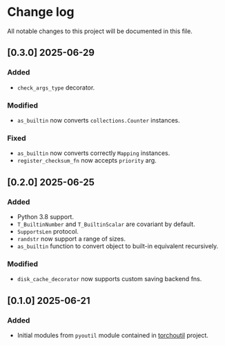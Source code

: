 # Change log

All notable changes to this project will be documented in this file.

## [0.3.0] 2025-06-29
### Added
- `check_args_type` decorator.

### Modified
- `as_builtin` now converts `collections.Counter` instances.

### Fixed
- `as_builtin` now converts correctly `Mapping` instances.
- `register_checksum_fn` now accepts `priority` arg.

## [0.2.0] 2025-06-25
### Added
- Python 3.8 support.
- `T_BuiltinNumber` and `T_BuiltinScalar` are covariant by default.
- `SupportsLen` protocol.
- `randstr` now support a range of sizes.
- `as_builtin` function to convert object to built-in equivalent recursively.

### Modified
- `disk_cache_decorator` now supports custom saving backend fns.

## [0.1.0] 2025-06-21
### Added
- Initial modules from `pyoutil` module contained in [torchoutil](https://github.com/Labbeti/torchoutil) project.
